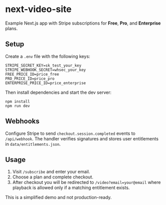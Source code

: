 # next-video-site

Example Next.js app with Stripe subscriptions for **Free**, **Pro**, and **Enterprise** plans.

## Setup

Create a `.env` file with the following keys:

```
STRIPE_SECRET_KEY=sk_test_your_key
STRIPE_WEBHOOK_SECRET=whsec_your_key
FREE_PRICE_ID=price_free
PRO_PRICE_ID=price_pro
ENTERPRISE_PRICE_ID=price_enterprise
```

Then install dependencies and start the dev server:

```
npm install
npm run dev
```

## Webhooks

Configure Stripe to send `checkout.session.completed` events to `/api/webhook`. The handler verifies signatures and stores user entitlements in `data/entitlements.json`.

## Usage

1. Visit `/subscribe` and enter your email.
2. Choose a plan and complete checkout.
3. After checkout you will be redirected to `/video?email=your@email` where playback is allowed only if a matching entitlement exists.

This is a simplified demo and not production-ready.
